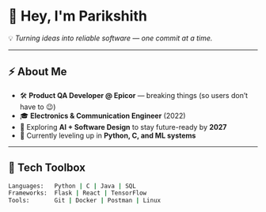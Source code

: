 # 👋 Hey, I'm Parikshith  

💡 *Turning ideas into reliable software — one commit at a time.*  

---

## ⚡ About Me
- 🛠️ **Product QA Developer @ Epicor** — breaking things (so users don’t have to 😉)  
- 🎓 **Electronics & Communication Engineer** (2022)  
- 🤖 Exploring **AI + Software Design** to stay future-ready by **2027**  
- 🌱 Currently leveling up in **Python, C, and ML systems**  

---

## 🔧 Tech Toolbox
```bash
Languages:   Python | C | Java | SQL
Frameworks:  Flask | React | TensorFlow
Tools:       Git | Docker | Postman | Linux
